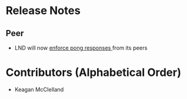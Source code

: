 # Release Notes

## Peer

* LND will now [enforce pong responses
  ](https://github.com/lightningnetwork/lnd/pull/7828) from its peers

# Contributors (Alphabetical Order)

* Keagan McClelland
